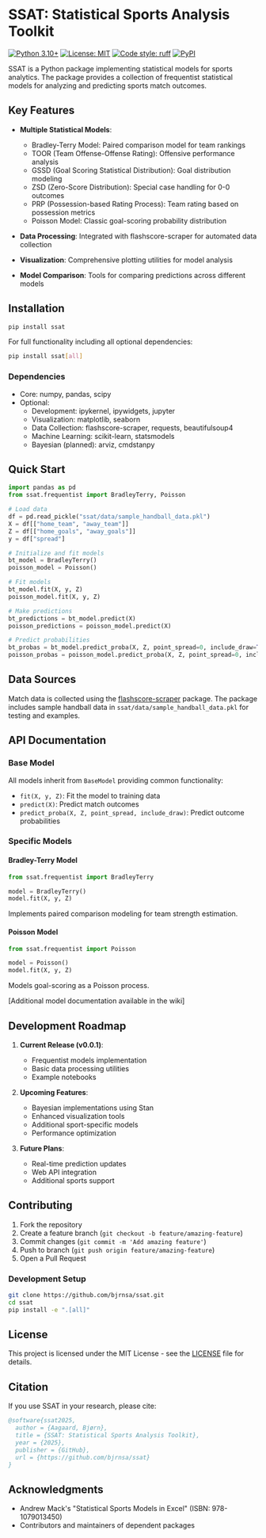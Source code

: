 # SSAT: Statistical Sports Analysis Toolkit

[![Python 3.10+](https://img.shields.io/badge/python-3.9+-blue.svg)](https://www.python.org/downloads/)
[![License: MIT](https://img.shields.io/badge/License-MIT-yellow.svg)](https://opensource.org/licenses/MIT)
[![Code style: ruff](https://img.shields.io/badge/code%20style-ruff-000000.svg)](https://github.com/astral-sh/ruff)
[![PyPI](https://img.shields.io/pypi/v/ssat)](https://pypi.org/project/ssat/)

SSAT is a Python package implementing statistical models for sports analytics. The package provides a collection of frequentist statistical models for analyzing and predicting sports match outcomes.

## Key Features

- **Multiple Statistical Models**:
  - Bradley-Terry Model: Paired comparison model for team rankings
  - TOOR (Team Offense-Offense Rating): Offensive performance analysis
  - GSSD (Goal Scoring Statistical Distribution): Goal distribution modeling
  - ZSD (Zero-Score Distribution): Special case handling for 0-0 outcomes
  - PRP (Possession-based Rating Process): Team rating based on possession metrics
  - Poisson Model: Classic goal-scoring probability distribution

- **Data Processing**: Integrated with flashscore-scraper for automated data collection
- **Visualization**: Comprehensive plotting utilities for model analysis
- **Model Comparison**: Tools for comparing predictions across different models

## Installation

```bash
pip install ssat
```

For full functionality including all optional dependencies:
```bash
pip install ssat[all]
```

### Dependencies

- Core: numpy, pandas, scipy
- Optional:
  - Development: ipykernel, ipywidgets, jupyter
  - Visualization: matplotlib, seaborn
  - Data Collection: flashscore-scraper, requests, beautifulsoup4
  - Machine Learning: scikit-learn, statsmodels
  - Bayesian (planned): arviz, cmdstanpy

## Quick Start

```python
import pandas as pd
from ssat.frequentist import BradleyTerry, Poisson

# Load data
df = pd.read_pickle("ssat/data/sample_handball_data.pkl")
X = df[["home_team", "away_team"]]
Z = df[["home_goals", "away_goals"]]
y = df["spread"]

# Initialize and fit models
bt_model = BradleyTerry()
poisson_model = Poisson()

# Fit models
bt_model.fit(X, y, Z)
poisson_model.fit(X, y, Z)

# Make predictions
bt_predictions = bt_model.predict(X)
poisson_predictions = poisson_model.predict(X)

# Predict probabilities
bt_probas = bt_model.predict_proba(X, Z, point_spread=0, include_draw=True)
poisson_probas = poisson_model.predict_proba(X, Z, point_spread=0, include_draw=True)
```

## Data Sources

Match data is collected using the [flashscore-scraper](https://github.com/flashscore/flashscore-scraper) package. The package includes sample handball data in `ssat/data/sample_handball_data.pkl` for testing and examples.

## API Documentation

### Base Model
All models inherit from `BaseModel` providing common functionality:
- `fit(X, y, Z)`: Fit the model to training data
- `predict(X)`: Predict match outcomes
- `predict_proba(X, Z, point_spread, include_draw)`: Predict outcome probabilities

### Specific Models

#### Bradley-Terry Model
```python
from ssat.frequentist import BradleyTerry

model = BradleyTerry()
model.fit(X, y, Z)
```
Implements paired comparison modeling for team strength estimation.

#### Poisson Model
```python
from ssat.frequentist import Poisson

model = Poisson()
model.fit(X, y, Z)
```
Models goal-scoring as a Poisson process.

[Additional model documentation available in the wiki]

## Development Roadmap

1. **Current Release (v0.0.1)**:
   - Frequentist models implementation
   - Basic data processing utilities
   - Example notebooks

2. **Upcoming Features**:
   - Bayesian implementations using Stan
   - Enhanced visualization tools
   - Additional sport-specific models
   - Performance optimization

3. **Future Plans**:
   - Real-time prediction updates
   - Web API integration
   - Additional sports support

## Contributing

1. Fork the repository
2. Create a feature branch (`git checkout -b feature/amazing-feature`)
3. Commit changes (`git commit -m 'Add amazing feature'`)
4. Push to branch (`git push origin feature/amazing-feature`)
5. Open a Pull Request

### Development Setup

```bash
git clone https://github.com/bjrnsa/ssat.git
cd ssat
pip install -e ".[all]"
```

## License

This project is licensed under the MIT License - see the [LICENSE](LICENSE) file for details.

## Citation

If you use SSAT in your research, please cite:

```bibtex
@software{ssat2025,
  author = {Aagaard, Bjørn},
  title = {SSAT: Statistical Sports Analysis Toolkit},
  year = {2025},
  publisher = {GitHub},
  url = {https://github.com/bjrnsa/ssat}
}
```

## Acknowledgments

- Andrew Mack's "Statistical Sports Models in Excel" (ISBN: 978-1079013450)
- Contributors and maintainers of dependent packages
